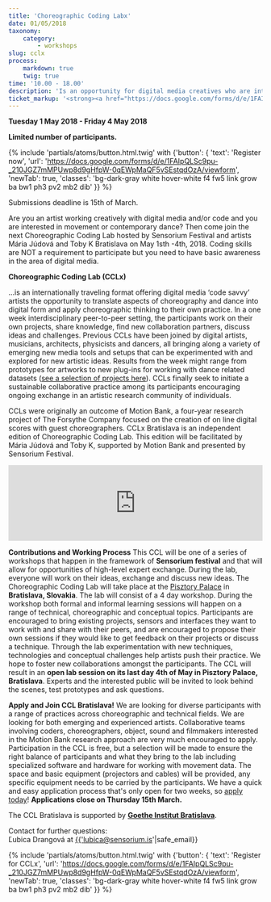 ```yaml
---
title: 'Choreographic Coding Labx'
date: 01/05/2018
taxonomy:
    category:
        - workshops
slug: cclx
process:
    markdown: true
    twig: true
time: '10.00 - 18.00'
description: 'Is an opportunity for digital media creatives who are interested in translating aspects of choreography and dance into digital form and applying choreographic thinking to their own practice.'
ticket_markup: '<strong><a href="https://docs.google.com/forms/d/e/1FAIpQLSc9pu-_210JGZ7mMPUwp8d9gHfpW-0qEWpMaQF5vSEstqdOzA/viewform" target="_blank">Registrovať</a></strong>'
---
```


**Tuesday 1 May 2018 - Friday 4 May 2018**

**Limited number of participants.**

{% include 'partials/atoms/button.html.twig' with {'button': {
    'text': 'Register now',
    'url': 'https://docs.google.com/forms/d/e/1FAIpQLSc9pu-_210JGZ7mMPUwp8d9gHfpW-0qEWpMaQF5vSEstqdOzA/viewform',
    'newTab': true,
    'classes': 'bg-dark-gray white hover-white f4 fw5 link grow ba bw1 ph3 pv2 mb2 dib'
}} %}

Submissions deadline is 15th of March.

Are you an artist working creatively with digital media and/or code and you are interested in movement or contemporary dance? Then come join the next Choreographic Coding Lab hosted by Sensorium Festival and artists Mária Júdová and Toby K Bratislava on May 1sth -4th, 2018.
Coding skills are NOT a requirement to participate but you need to have basic awareness in the area of digital media.

**Choreographic Coding Lab (CCLx)**

...is an internationally traveling format offering digital media ‘code savvy’ artists the opportunity to translate aspects of choreography and dance into digital form and apply choreographic thinking to their own practice. In a one week interdisciplinary peer-to-peer setting, the participants work on their own projects, share knowledge, find new collaboration partners, discuss ideas and challenges. Previous CCLs have been joined by digital artists, musicians, architects, physicists and dancers, all bringing along a variety of emerging new media tools and setups that can be experimented with and explored for new artistic ideas. Results from the week might range from prototypes for artworks to new plug-ins for working with dance related datasets ([see a selection of projects here](http://choreographiccoding.org/#projects)). CCLs finally seek to initiate a sustainable collaborative practice among its participants encouraging ongoing exchange in an artistic research community of individuals.

CCLs were originally an outcome of Motion Bank, a four-year research project of The Forsythe Company focused on the creation of on line digital scores with guest choreographers.
CCLx Bratislava is an independent edition of Choreographic Coding Lab. This edition will be facilitated by Mária Júdová and Toby K, supported by Motion Bank and presented by Sensorium Festival.

<iframe src="https://player.vimeo.com/video/136657251?byline=0&portrait=0" width="100%" frameborder="0" webkitallowfullscreen mozallowfullscreen allowfullscreen></iframe>

**Contributions and Working Process**
This CCL will be one of a series of workshops that happen in the framework of **Sensorium festival** and that will allow for opportunities of high-level expert exchange. During the lab, everyone will work on their ideas, exchange and discuss new ideas.
The Choreographic Coding Lab will take place at the [Pisztory Palace](https://www.google.sk/maps/place/Pisztoryho+%C4%BEav%C3%A9+kr%C3%ADdlo/@48.1522464,17.1043399,17z/data=!3m1!4b1!4m5!3m4!1s0x476c8950a54a98d5:0x707fc460f1006699!8m2!3d48.1522428!4d17.1065286?hl=en) in **Bratislava, Slovakia**.
The lab will consist of a 4 day workshop. During the workshop both formal and informal learning sessions will happen on a range of technical, choreographic and conceptual topics. Participants are encouraged to bring existing projects, sensors and interfaces they want to work with and share with their peers, and are encouraged to propose their own sessions if they would like to get feedback on their projects or discuss a technique. Through the lab experimentation with new techniques, technologies and conceptual challenges help artists push their practice. We hope to foster new collaborations amongst the participants. 
The CCL will result in an **open lab session on its last day 4th of May in Pisztory Palace, Bratislava**. Experts and the interested public will be invited to look behind the scenes, test prototypes and ask questions.

**Apply and Join CCL Bratislava!**
We are looking for diverse participants with a range of practices across choreographic and technical fields. We are looking for both emerging and experienced artists. Collaborative teams involving coders, choreographers, object, sound and filmmakers interested in the Motion Bank research approach are very much encouraged to apply. Participation in the CCL is free, but a selection will be made to ensure the right balance of participants and what they bring to the lab including specialized software and hardware for working with movement data. The space and basic equipment (projectors and cables) will be provided, any specific equipment needs to be carried by the participants. We have a quick and easy application process that's only open for two weeks, so [apply today](https://goo.gl/forms/U0FOeCKNIgMKWZBq1)! **Applications close on Thursday 15th March.**

The CCL Bratislava is supported by **[Goethe Institut Bratislava](http://www.goethe.de/ins/sk/bra)**.

Contact for further questions: <br>
Ľubica Drangová at <a href="mailto:{{'lubica@sensorium.is'|safe_email}}">{{'lubica@sensorium.is'|safe_email}}</a>

{% include 'partials/atoms/button.html.twig' with {'button': {
    'text': 'Register for CCLx',
    'url': 'https://docs.google.com/forms/d/e/1FAIpQLSc9pu-_210JGZ7mMPUwp8d9gHfpW-0qEWpMaQF5vSEstqdOzA/viewform',
    'newTab': true,
    'classes': 'bg-dark-gray white hover-white f4 fw5 link grow ba bw1 ph3 pv2 mb2 dib'
}} %}